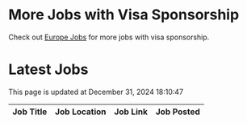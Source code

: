 # More Jobs with Visa Sponsorship

Check out [Europe Jobs](https://github.com/sureshparimi/europejobs#latest-jobs) for more jobs with visa sponsorship.

# Latest Jobs

This page is updated at December 31, 2024 18:10:47

| Job Title | Job Location | Job Link | Job Posted |
| --- | --- | --- | --- |

